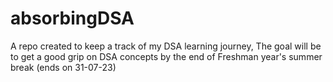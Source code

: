 # absorbingDSA
A repo created to keep a track of my DSA learning journey, The goal will be to get a good grip on DSA concepts by the end of Freshman year's summer break (ends on 31-07-23)
